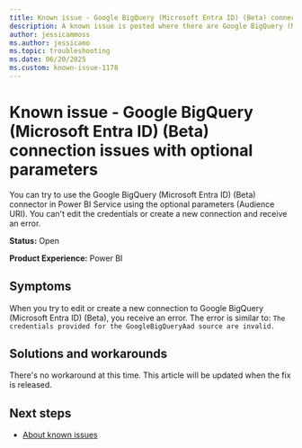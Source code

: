 ```yaml
---
title: Known issue - Google BigQuery (Microsoft Entra ID) (Beta) connection issues with optional parameters
description: A known issue is posted where there are Google BigQuery (Microsoft Entra ID) (Beta) connection issues with optional parameters.
author: jessicammoss
ms.author: jessicamo
ms.topic: troubleshooting  
ms.date: 06/20/2025
ms.custom: known-issue-1178
---
```


# Known issue - Google BigQuery (Microsoft Entra ID) (Beta) connection issues with optional parameters

You can try to use the Google BigQuery (Microsoft Entra ID) (Beta) connector in Power BI Service using the optional parameters (Audience URI). You can't edit the credentials or create a new connection and receive an error.

**Status:** Open

**Product Experience:** Power BI

## Symptoms

When you try to edit or create a new connection to Google BigQuery (Microsoft Entra ID) (Beta), you receive an error. The error is similar to: `The credentials provided for the GoogleBigQueryAad source are invalid.`

## Solutions and workarounds

There's no workaround at this time. This article will be updated when the fix is released.

## Next steps

- [About known issues](https://support.fabric.microsoft.com/known-issues)
